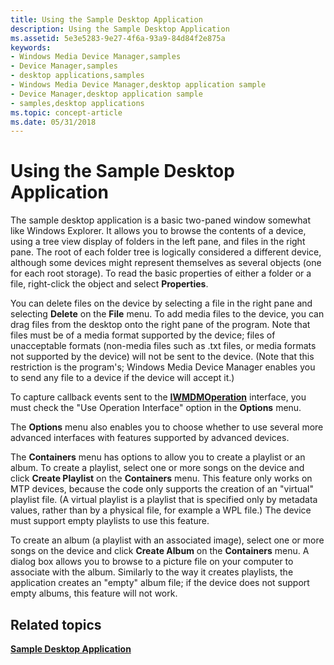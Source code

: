 ```yaml
---
title: Using the Sample Desktop Application
description: Using the Sample Desktop Application
ms.assetid: 5e3e5283-9e27-4f6a-93a9-84d84f2e875a
keywords:
- Windows Media Device Manager,samples
- Device Manager,samples
- desktop applications,samples
- Windows Media Device Manager,desktop application sample
- Device Manager,desktop application sample
- samples,desktop applications
ms.topic: concept-article
ms.date: 05/31/2018
---
```


# Using the Sample Desktop Application

The sample desktop application is a basic two-paned window somewhat like Windows Explorer. It allows you to browse the contents of a device, using a tree view display of folders in the left pane, and files in the right pane. The root of each folder tree is logically considered a different device, although some devices might represent themselves as several objects (one for each root storage). To read the basic properties of either a folder or a file, right-click the object and select **Properties**.

You can delete files on the device by selecting a file in the right pane and selecting **Delete** on the **File** menu. To add media files to the device, you can drag files from the desktop onto the right pane of the program. Note that files must be of a media format supported by the device; files of unacceptable formats (non-media files such as .txt files, or media formats not supported by the device) will not be sent to the device. (Note that this restriction is the program's; Windows Media Device Manager enables you to send any file to a device if the device will accept it.)

To capture callback events sent to the [**IWMDMOperation**](/windows/desktop/api/mswmdm/nn-mswmdm-iwmdmoperation) interface, you must check the "Use Operation Interface" option in the **Options** menu.

The **Options** menu also enables you to choose whether to use several more advanced interfaces with features supported by advanced devices.

The **Containers** menu has options to allow you to create a playlist or an album. To create a playlist, select one or more songs on the device and click **Create Playlist** on the **Containers** menu. This feature only works on MTP devices, because the code only supports the creation of an "virtual" playlist file. (A virtual playlist is a playlist that is specified only by metadata values, rather than by a physical file, for example a WPL file.) The device must support empty playlists to use this feature.

To create an album (a playlist with an associated image), select one or more songs on the device and click **Create Album** on the **Containers** menu. A dialog box allows you to browse to a picture file on your computer to associate with the album. Similarly to the way it creates playlists, the application creates an "empty" album file; if the device does not support empty albums, this feature will not work.

## Related topics

<dl> <dt>

[**Sample Desktop Application**](sample-desktop-application.md)
</dt> </dl>

 

 




